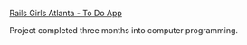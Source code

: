 [Rails Girls Atlanta - To Do App](http://afternoon-gorge-7497.herokuapp.com/)

Project completed three months into computer programming.

